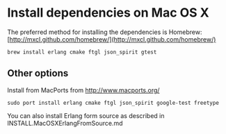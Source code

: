 Install dependencies on Mac OS X
================================

The preferred method for installing the dependencies is Homebrew: [http://mxcl.github.com/homebrew/](http://mxcl.github.com/homebrew/)

    brew install erlang cmake ftgl json_spirit gtest

Other options
-------------

Install from MacPorts from http://www.macports.org/

    sudo port install erlang cmake ftgl json_spirit google-test freetype

You can also install Erlang form source as described in INSTALL.MacOSXErlangFromSource.md


